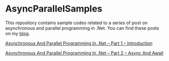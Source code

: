 # AsyncParallelSamples
This repository contains sample codes related to a series of post on asynchronous and parallel programming in .Net. You can find these posts on my [blog](http://hamidmosalla.com).  

[Asynchronous And Parallel Programming In .Net – Part 1 – Introduction](http://hamidmosalla.com/2018/03/16/asynchronous-and-parallel-programming-in-net-part-1/)

[Asynchronous And Parallel Programming In .Net – Part 2 – Async And Await](http://hamidmosalla.com/2018/03/30/asynchronous-and-parallel-programming-in-net-part-2-async-and-await/)
